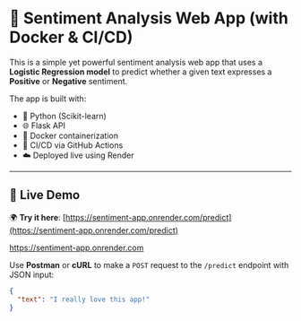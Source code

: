 # 💬 Sentiment Analysis Web App (with Docker & CI/CD)

This is a simple yet powerful sentiment analysis web app that uses a **Logistic Regression model** to predict whether a given text expresses a **Positive** or **Negative** sentiment.

The app is built with:
- 🧠 Python (Scikit-learn)
- 🌐 Flask API
- 🐳 Docker containerization
- 🔁 CI/CD via GitHub Actions
- ☁️ Deployed live using Render

---

## 🚀 Live Demo

🌍 **Try it here**: [https://sentiment-app.onrender.com/predict](https://sentiment-app.onrender.com/predict)

https://sentiment-app.onrender.com


Use **Postman** or **cURL** to make a `POST` request to the `/predict` endpoint with JSON input:

```json
{
  "text": "I really love this app!"
}
